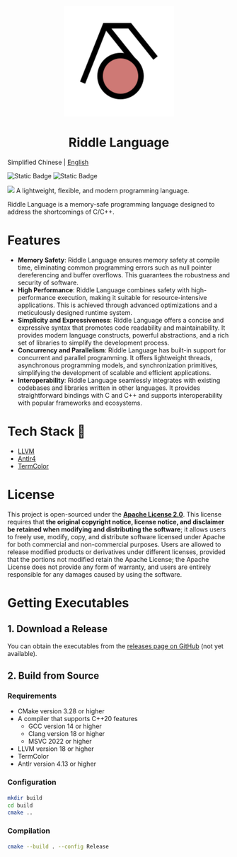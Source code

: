 <div align="center">
  <img src="./resources/logo.svg" alt="Logo" width="250" height="250">
  <h1>Riddle Language</h1>
</div>


Simplified Chinese | [English](./README_en.md)

![Static Badge](https://img.shields.io/badge/C%2B%2B-20-green?logo=C%2B%2B)
![Static Badge](https://img.shields.io/badge/LLVM-18.1.8-purple?logo=LLVm)

![](https://starchart.cc/wangziwenhk/Riddle-Language.svg)
A lightweight, flexible, and modern programming language.

Riddle Language is a memory-safe programming language designed to address the shortcomings of C/C++.

# Features

- **Memory Safety**: Riddle Language ensures memory safety at compile time, eliminating common programming errors such as null pointer dereferencing and buffer overflows. This guarantees the robustness and security of software.
- **High Performance**: Riddle Language combines safety with high-performance execution, making it suitable for resource-intensive applications. This is achieved through advanced optimizations and a meticulously designed runtime system.
- **Simplicity and Expressiveness**: Riddle Language offers a concise and expressive syntax that promotes code readability and maintainability. It provides modern language constructs, powerful abstractions, and a rich set of libraries to simplify the development process.
- **Concurrency and Parallelism**: Riddle Language has built-in support for concurrent and parallel programming. It offers lightweight threads, asynchronous programming models, and synchronization primitives, simplifying the development of scalable and efficient applications.
- **Interoperability**: Riddle Language seamlessly integrates with existing codebases and libraries written in other languages. It provides straightforward bindings with C and C++ and supports interoperability with popular frameworks and ecosystems.

# Tech Stack :rocket:

- [LLVM](https://github.com/llvm/llvm-project)
- [Antlr4](https://github.com/antlr/antlr4)
- [TermColor](https://github.com/ikalnytskyi/termcolor)

# License

This project is open-sourced under the [**Apache License 2.0**](https://www.apache.org/licenses/LICENSE-2.0.html). This license requires that **the original copyright
notice, license notice, and disclaimer be retained when modifying and distributing the software**;
it allows users to freely use, modify, copy, and distribute software licensed under Apache for both commercial and non-commercial purposes. Users are allowed to release modified products or derivatives under different licenses, provided that the portions not modified retain the Apache License;
the Apache License does not provide any form of warranty, and users are entirely responsible for any damages caused by using the software.

# Getting Executables
## 1. Download a Release
You can obtain the executables from the [releases page on GitHub](https://github.com/wangziwenhk/riddle-lang/releases) (not yet available).
## 2. Build from Source
### Requirements
- CMake version 3.28 or higher
- A compiler that supports C++20 features
    - GCC version 14 or higher
    - Clang version 18 or higher
    - MSVC 2022 or higher
- LLVM version 18 or higher
- TermColor
- Antlr version 4.13 or higher
### Configuration
```bash
mkdir build
cd build
cmake ..
```
### Compilation
```bash
cmake --build . --config Release
```